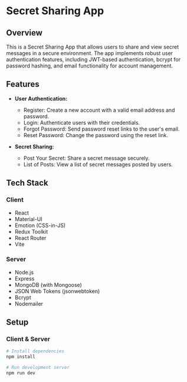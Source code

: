 # Secret Sharing App

## Overview

This is a Secret Sharing App that allows users to share and view secret messages in a secure environment. The app implements robust user authentication features, including JWT-based authentication, bcrypt for password hashing, and email functionality for account management.

## Features

- **User Authentication:**
  - Register: Create a new account with a valid email address and password.
  - Login: Authenticate users with their credentials.
  - Forgot Password: Send password reset links to the user's email.
  - Reset Password: Change the password using the reset link.

- **Secret Sharing:**
  - Post Your Secret: Share a secret message securely.
  - List of Posts: View a list of secret messages posted by users.

## Tech Stack

### Client

- React
- Material-UI
- Emotion (CSS-in-JS)
- Redux Toolkit
- React Router
- Vite

### Server

- Node.js
- Express
- MongoDB (with Mongoose)
- JSON Web Tokens (jsonwebtoken)
- Bcrypt
- Nodemailer

## Setup

### Client & Server

```bash
# Install dependencies
npm install

# Run development server
npm run dev


